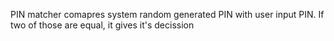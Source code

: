 PIN matcher comapres system random generated PIN with user input PIN. If two of those are equal, it gives it's decission
